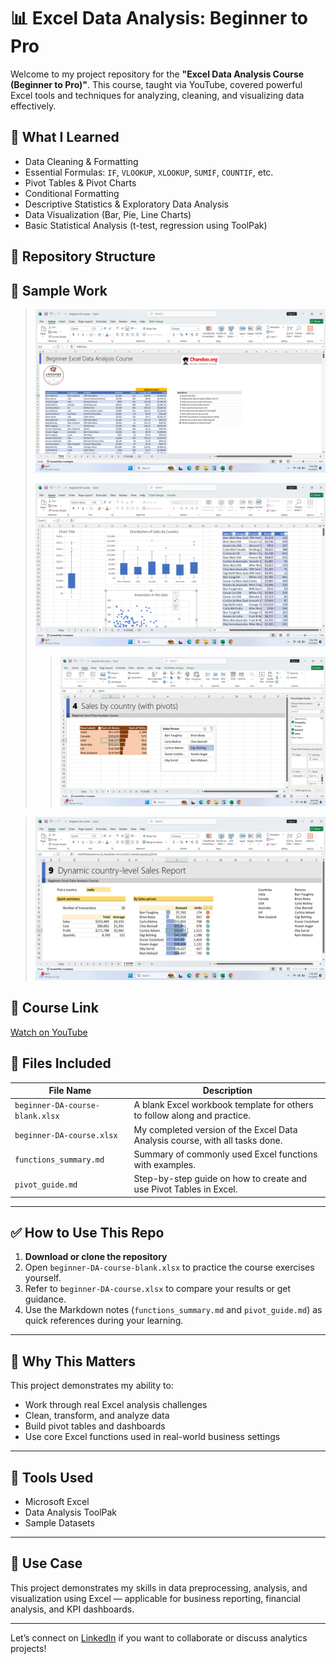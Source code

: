 # 📊 Excel Data Analysis: Beginner to Pro

Welcome to my project repository for the **"Excel Data Analysis Course (Beginner to Pro)"**. This course, taught via YouTube, covered powerful Excel tools and techniques for analyzing, cleaning, and visualizing data effectively.

## 🧠 What I Learned

- Data Cleaning & Formatting
- Essential Formulas: `IF`, `VLOOKUP`, `XLOOKUP`, `SUMIF`, `COUNTIF`, etc.
- Pivot Tables & Pivot Charts
- Conditional Formatting
- Descriptive Statistics & Exploratory Data Analysis
- Data Visualization (Bar, Pie, Line Charts)
- Basic Statistical Analysis (t-test, regression using ToolPak)

## 📁 Repository Structure


## 📸 Sample Work

> ![Dataset and Task](https://github.com/Rohitlakha/Excel-Data-Analysis-Beginner-to-Pro/blob/main/Screenshots%2Fdataset%20and%20task.png)
>
> 
> ![Pivot Table Summary](https://github.com/Rohitlakha/Excel-Data-Analysis-Beginner-to-Pro/blob/f9168747a0334fc3299d46d1d27a791f4f78f956/Screenshots/chart_dashboard.png)
>
> 
> > ![Pivot Table Summary](https://github.com/Rohitlakha/Excel-Data-Analysis-Beginner-to-Pro/blob/3fa207323437c0c5e235e9acfcf5170e6d05868e/Screenshots/Pivot%20Table%20Example.png)
> 

> ![Excel Dashboard](https://github.com/Rohitlakha/Excel-Data-Analysis-Beginner-to-Pro/blob/f9168747a0334fc3299d46d1d27a791f4f78f956/Screenshots/Dynamic%20report.png)

## 🔗 Course Link

[Watch on YouTube](https://www.youtube.com/watch?v=v2oNWja7M2E)

## 🧾 Files Included

| File Name                          | Description |
|-----------------------------------|-------------|
| `beginner-DA-course-blank.xlsx`   | A blank Excel workbook template for others to follow along and practice. |
| `beginner-DA-course.xlsx`         | My completed version of the Excel Data Analysis course, with all tasks done. |
| `functions_summary.md`            | Summary of commonly used Excel functions with examples. |
| `pivot_guide.md`                  | Step-by-step guide on how to create and use Pivot Tables in Excel. |

---

## ✅ How to Use This Repo

1. **Download or clone the repository**
2. Open `beginner-DA-course-blank.xlsx` to practice the course exercises yourself.
3. Refer to `beginner-DA-course.xlsx` to compare your results or get guidance.
4. Use the Markdown notes (`functions_summary.md` and `pivot_guide.md`) as quick references during your learning.

---

## 💬 Why This Matters

This project demonstrates my ability to:

- Work through real Excel analysis challenges
- Clean, transform, and analyze data
- Build pivot tables and dashboards
- Use core Excel functions used in real-world business settings

---

## 📌 Tools Used

- Microsoft Excel
- Data Analysis ToolPak
- Sample Datasets

---


## 💼 Use Case

This project demonstrates my skills in data preprocessing, analysis, and visualization using Excel — applicable for business reporting, financial analysis, and KPI dashboards.

---

Let’s connect on [LinkedIn](https://www.linkedin.com/in/rohit-lakha/) if you want to collaborate or discuss analytics projects!

